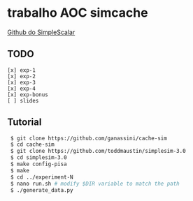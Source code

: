 # trabalho AOC simcache

[Github do SimpleScalar](https://github.com/toddmaustin/simplesim-3.0)

## TODO
    [x] exp-1
    [x] exp-2
    [x] exp-3
    [x] exp-4
    [x] exp-bonus
    [ ] slides

## Tutorial

```bash
 $ git clone https://github.com/ganassini/cache-sim
 $ cd cache-sim
 $ git clone https://github.com/toddmaustin/simplesim-3.0
 $ cd simplesim-3.0
 $ make config-pisa
 $ make
 $ cd ../experiment-N
 $ nano run.sh # modify $DIR variable to match the path
 $ ./generate_data.py
```
